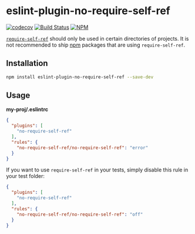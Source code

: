 # eslint-plugin-no-require-self-ref

[![codecov](https://codecov.io/gh/austinkelleher/eslint-plugin-no-require-self-ref/branch/master/graph/badge.svg)](https://codecov.io/gh/austinkelleher/eslint-plugin-no-require-self-ref)
[![Build Status](https://travis-ci.org/austinkelleher/eslint-plugin-no-require-self-ref.svg?branch=master)](https://travis-ci.org/austinkelleher/eslint-plugin-no-require-self-ref) [![NPM](https://img.shields.io/npm/v/eslint-plugin-no-require-self-ref.svg)](https://www.npmjs.com/package/eslint-plugin-no-require-self-ref)

[`require-self-ref`](https://github.com/patrick-steele-idem/require-self-ref)
should only be used in certain directories of projects. It is not recommended to
ship [npm](https://www.npmjs.com/) packages that are using `require-self-ref`.

## Installation

```bash
npm install eslint-plugin-no-require-self-ref --save-dev
```

## Usage

**my-proj/.eslintrc**

```json
{
  "plugins": [
    "no-require-self-ref"
  ],
  "rules": {
    "no-require-self-ref/no-require-self-ref": "error"
  }
}
```

If you want to use `require-self-ref` in your tests, simply disable this rule
in your test folder:

```json
{
  "plugins": [
    "no-require-self-ref"
  ],
  "rules": {
    "no-require-self-ref/no-require-self-ref": "off"
  }
}
```
